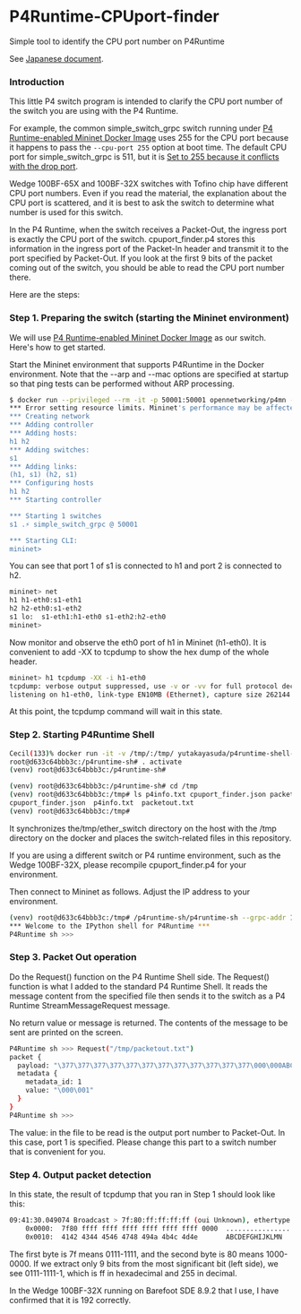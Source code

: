 # P4Runtime-CPUport-finder
Simple tool to identify the CPU port number on P4Runtime

See [Japanese document](README_ja.md).

### Introduction

This little P4 switch program is intended to clarify the CPU port number of the switch you are using with the P4 Runtime.

For example, the common simple_switch_grpc switch running under [P4 Runtime-enabled Mininet Docker Image](https://hub.docker.com/r/opennetworking/p4mn) uses 255 for the CPU port because it happens to pass the `--cpu-port 255` option at boot time. The default CPU port for simple_switch_grpc is 511, but it is [Set to 255 because it conflicts with the drop port](https://github.com/p4lang/behavioral-model/issues/831).

Wedge 100BF-65X and 100BF-32X switches with Tofino chip have different CPU port numbers. Even if you read the material, the explanation about the CPU port is scattered, and it is best to ask the switch to determine what number is used for this switch.

In the P4 Runtime, when the switch receives a Packet-Out, the ingress port is exactly the CPU port of the switch. cpuport_finder.p4 stores this information in the ingress port of the Packet-In header and transmit it to the port specified by Packet-Out. If you look at the first 9 bits of the packet coming out of the switch, you should be able to read the CPU port number there.

Here are the steps:

### Step 1. Preparing the switch (starting the Mininet environment)

We will use [P4 Runtime-enabled Mininet Docker Image](https://hub.docker.com/r/opennetworking/p4mn) as our switch. Here's how to get started.

Start the Mininet environment that supports P4Runtime in the Docker environment. Note that the --arp and --mac options are specified at startup so that ping tests can be performed without ARP processing.

```bash
$ docker run --privileged --rm -it -p 50001:50001 opennetworking/p4mn --arp --topo single,2 --mac
*** Error setting resource limits. Mininet's performance may be affected.
*** Creating network
*** Adding controller
*** Adding hosts:
h1 h2 
*** Adding switches:
s1 
*** Adding links:
(h1, s1) (h2, s1) 
*** Configuring hosts
h1 h2 
*** Starting controller

*** Starting 1 switches
s1 .⚡️ simple_switch_grpc @ 50001

*** Starting CLI:
mininet>
```

You can see that port 1 of s1 is connected to h1 and port 2 is connected to h2.

```bash
mininet> net
h1 h1-eth0:s1-eth1
h2 h2-eth0:s1-eth2
s1 lo:  s1-eth1:h1-eth0 s1-eth2:h2-eth0
mininet> 
```

Now monitor and observe the eth0 port of h1 in Mininet (h1-eth0). It is convenient to add -XX to tcpdump to show the hex dump of the whole header.

```bash
mininet> h1 tcpdump -XX -i h1-eth0
tcpdump: verbose output suppressed, use -v or -vv for full protocol decode
listening on h1-eth0, link-type EN10MB (Ethernet), capture size 262144 bytes
```
At this point, the tcpdump command will wait in this state.

### Step 2. Starting P4Runtime Shell

```bash
Cecil(133)% docker run -it -v /tmp/:/tmp/ yutakayasuda/p4runtime-shell-dev /bin/bash
root@d633c64bbb3c:/p4runtime-sh# . activate 
(venv) root@d633c64bbb3c:/p4runtime-sh# 

(venv) root@d633c64bbb3c:/p4runtime-sh# cd /tmp
(venv) root@d633c64bbb3c:/tmp# ls p4info.txt cpuport_finder.json packetout.txt 
cpuport_finder.json  p4info.txt  packetout.txt
(venv) root@d633c64bbb3c:/tmp# 
```
It synchronizes the/tmp/ether_switch directory on the host with the /tmp directory on the docker and places the switch-related files in this repository.

If you are using a different switch or P4 runtime environment, such as the Wedge 100BF-32X, please recompile cpuport_finder.p4 for your environment.

Then connect to Mininet as follows. Adjust the IP address to your environment.

```bash
(venv) root@d633c64bbb3c:/tmp# /p4runtime-sh/p4runtime-sh --grpc-addr 192.168.XX.XX:50001 --device-id 1 --election-id 0,1 --config p4info.txt,cpuport_finder.json
*** Welcome to the IPython shell for P4Runtime ***
P4Runtime sh >>>
```

### Step 3. Packet Out operation

Do the Request() function on the P4 Runtime Shell side. The Request() function is what I added to the standard P4 Runtime Shell. It reads the message content from the specified file then sends it to the switch as a P4 Runtime StreamMessageRequest message. 

No return value or message is returned. The contents of the message to be sent are printed on the screen.

```bash
P4Runtime sh >>> Request("/tmp/packetout.txt")                                                                                             
packet {
  payload: "\377\377\377\377\377\377\377\377\377\377\377\377\000\000ABCDEFGHIJKLMN"
  metadata {
    metadata_id: 1
    value: "\000\001"
  }
}
P4Runtime sh >>> 
```

The value: in the file to be read is the output port number to Packet-Out. In this case, port 1 is specified. Please change this part to a switch number that is convenient for you.

### Step 4. Output packet detection

In this state, the result of tcpdump that you ran in Step 1 should look like this:
```bash
09:41:30.049074 Broadcast > 7f:80:ff:ff:ff:ff (oui Unknown), ethertype Unknown (0xffff), length 30: 
	0x0000:  7f80 ffff ffff ffff ffff ffff ffff 0000  ................
	0x0010:  4142 4344 4546 4748 494a 4b4c 4d4e       ABCDEFGHIJKLMN
```

The first byte is 7f means 0111-1111, and the second byte is 80 means 1000-0000. If we extract only 9 bits from the most significant bit (left side), we see 0111-1111-1, which is ff in hexadecimal and 255 in decimal.

In the Wedge 100BF-32X running on Barefoot SDE 8.9.2 that I use, I have confirmed that it is 192 correctly.


